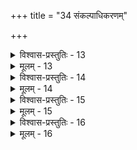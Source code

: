 +++
title = "34 संकल्पाधिकरणम्"

+++

<details><summary>विश्वास-प्रस्तुतिः - 13</summary>

13.धात्रादेरप्यपेक्ष्यो ह्युपकरणगणस्सत्यसङ्कल्पवृत्तेः  
मुक्तस्याप्येवमेवास्त्विति यदि वितथं तद्विकल्पासहत्वात्।  
इष्टा द्रव्याद्यपेक्षा सुकृततदितरापेक्षणं तत्र दुस्स्थं  
न स्यादिच्छाविघातस्त्वनुपधिकतया देववाञ्छैकरस्यात्॥
</details>

<details><summary>मूलम् - 13</summary>

13.धात्रादेरप्यपेक्ष्यो ह्युपकरणगणस्सत्यसङ्कल्पवृत्तेः  
मुक्तस्याप्येवमेवास्त्विति यदि वितथं तद्विकल्पासहत्वात्।  
इष्टा द्रव्याद्यपेक्षा सुकृततदितरापेक्षणं तत्र दुस्स्थं  
न स्यादिच्छाविघातस्त्वनुपधिकतया देववाञ्छैकरस्यात्॥
</details>


<details><summary>विश्वास-प्रस्तुतिः - 14</summary>

14.विश्वस्यैतस्य जन्मस्थितिलयरचना विश्वकर्तुर्यथा स्यात्  
इच्छासन्तानभेदान्नियतिरिह तथा नित्यमुक्तक्रियाणाम्।  
तस्यानुच्छेदवृत्त्या प्रतिकलभिदुरास्ताश्च तादृक्प्रवाहाः  
तद्बुद्धेरापरोक्ष्यं त्वनिशमभिदुरं वर्तते ब्रह्मधीवत्॥
</details>

<details><summary>मूलम् - 14</summary>

14.विश्वस्यैतस्य जन्मस्थितिलयरचना विश्वकर्तुर्यथा स्यात्  
इच्छासन्तानभेदान्नियतिरिह तथा नित्यमुक्तक्रियाणाम्।  
तस्यानुच्छेदवृत्त्या प्रतिकलभिदुरास्ताश्च तादृक्प्रवाहाः  
तद्बुद्धेरापरोक्ष्यं त्वनिशमभिदुरं वर्तते ब्रह्मधीवत्॥
</details>


<details><summary>विश्वास-प्रस्तुतिः - 15</summary>

15.प्रत्यूहार्हः प्रजेशप्रभृतिसुकृतिनां सत्यसङ्कल्पभावो  
मर्त्यारम्भस्पृहादौ तदितरविविधप्राणिसृष्ट्यादिदृष्टेः।  
तेनेच्छासन्ततीनां सफलविफलते पुण्यपापैरमीषां  
मुक्तस्योक्ता चिकीर्षा त्वविहतविषया तारतम्यं न दोषः॥
</details>

<details><summary>मूलम् - 15</summary>

15.प्रत्यूहार्हः प्रजेशप्रभृतिसुकृतिनां सत्यसङ्कल्पभावो  
मर्त्यारम्भस्पृहादौ तदितरविविधप्राणिसृष्ट्यादिदृष्टेः।  
तेनेच्छासन्ततीनां सफलविफलते पुण्यपापैरमीषां  
मुक्तस्योक्ता चिकीर्षा त्वविहतविषया तारतम्यं न दोषः॥
</details>


<details><summary>विश्वास-प्रस्तुतिः - 16</summary>

16.सूत्रे मुक्तोऽप्यनन्याधिपतिरभिहितस्तेन कस्तस्य शेषी  
श्रुत्यैवोक्तस्स्वराडित्यपि विहतिरतः प्राक्प्रतिष्ठापितानाम्।  
मैवं नाथेतरान्प्रत्यघविहित इह क्षिप्यते शेषभावो  
विश्वस्यात्मेश्वरो यः पतिरिति पठितस्तत्पतित्वं त्वबाध्यम्॥
</details>

<details><summary>मूलम् - 16</summary>

16.सूत्रे मुक्तोऽप्यनन्याधिपतिरभिहितस्तेन कस्तस्य शेषी  
श्रुत्यैवोक्तस्स्वराडित्यपि विहतिरतः प्राक्प्रतिष्ठापितानाम्।  
मैवं नाथेतरान्प्रत्यघविहित इह क्षिप्यते शेषभावो  
विश्वस्यात्मेश्वरो यः पतिरिति पठितस्तत्पतित्वं त्वबाध्यम्॥
</details>